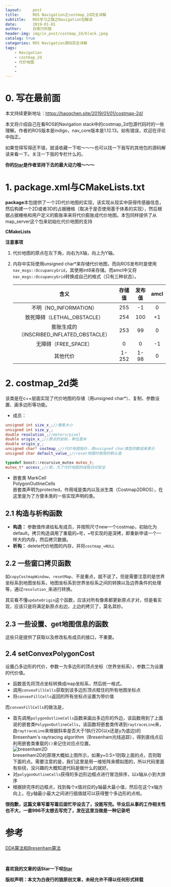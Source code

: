 ```yaml
---
layout:     post
title:      ROS Navigation之costmap_2d完全详解
subtitle:   ROS学习之路之Navigation包解读
date:       2019-01-01
author:     白夜行的狼
header-img: img/in_post/costmap_2d/black.jpeg
catalog: true
categories: ROS Navigation源码完全详解
tags: 
    - Navigation
    - costmap_2d
    - 代价地图
    - 
    - 
--- 
```


# <a id="0">0. 写在最前面<a/>
本文持续更新地址：<https://haoqchen.site/2019/01/01/costmap-2d/>

本文将介绍自己在看ROS的Navigation stack中的costmap\_2d包源代码时的一些理解。作者的ROS版本是indigo，nav\_core版本是1.12.13。如有错误，欢迎在评论中指正。

如果觉得写得还不错，就请收藏一下啦～～～也可以找一下我写的其他包的源码解读来看一下。关注一下我的专栏什么的。

**你的[Star](https://github.com/HaoQChen/HaoQChen.github.io)是作者坚持下去的最大动力哦～～～**

# <a id="1">1. package.xml与CMakeLists.txt<a/>
**package**本包提供了一个2D代价地图的实现，该实现从现实中获得传感器信息，然后构建一个2D或者3D的占据栅格（取决于是否使用基于体素的实现），然后根据占据栅格和用户定义的膨胀率来将代价膨胀成代价地图。本包同样提供了从map\_server这个包来初始化代价地图的支持

**CMakeLists**

**注意事项**
1. 代价地图的原点在左下角，向右为X轴，向上为Y轴。


2. 内存中实际使用unsigned char*来存储代价地图，而向ROS发布时是使用`nav_msgs::OccupancyGrid`，其使用int8来存储。而amcl中又将`nav_msgs::OccupancyGrid`转换成自己的格式（只有三种状态）。 
 
    |                   含义                    | 存储值 | 发布值 | amcl  |
    | :---------------------------------------: | :----: | :----: | :---: |
    |          不明（NO_INFORMATION）           |  255   |   -1   |   0   |
    |        致死障碍（LETHAL_OBSTACLE）        |  254   |  100   |  +1   |
    | 膨胀生成的（INSCRIBED_INFLATED_OBSTACLE） |  253   |   99   |   0   |
    |           无障碍（FREE_SPACE）            |   0    |   0    |  -1   |
    |                 其他代价                  | 1-252  |  1-98  |   0   |





# <a id="2">2. costmap_2d类<a/>
该类是在c++层面实现了代价地图的存储（用unsigned char*）、复制、参数设置、画多边形等功能。

* 成员：
```cpp
unsigned int size_x_;//像素大小
unsigned int size_y_;
double resolution_;//meters/pixel
double origin_x_;//原点的坐标，单位是米
double origin_y_;
unsigned char* costmap_;//代价地图指针，用unsigned char类型的数组来表示
unsigned char default_value_;//reset地图时使用的默认值

typedef boost::recursive_mutex mutex_t;
mutex_t* access_;//锁，为了代价地图的线程访问安全
```
* 嵌套类
MarkCell  
PolygonOutlineCells  
嵌套类声明为protected，作用域是类内以及派生类（Costmap2DROS），在这里是为了方便本类的一些实现声明的类。

## 2.1 构造与析构函数
* **构造：** 参数值传递给私有成员，并按照尺寸new一个costmap，初始化为default。拷贝构造调用了重载的`=`号，`=`号实现的是深拷，即重新申请一个一样大的内存，然后拷贝数据。
*  **析构：** delete代价地图的内存，并将`costmap_=NULL`

## 2.2 一些窗口拷贝函数
如`copyCostmapWindow`、`resetMap`、不是重点，就不说了。但是需要注意的是世界坐标系到地图坐标系，地图坐标系到世界坐标系之间的转换以及边界条件的处理等，通过`resolution_`来进行转换。

其实看不懂`updateOrigin`这个函数，应该对所有像素都更新原点才对，但是看实现，应该只是将满足新原点右边，上边的拷贝了，莫名其妙。

## 2.3 一些设置、get地图信息的函数  
这些只是提供了获取以及修改私有成员的接口，不重要。

## 2.4 setConvexPolygonCost  
设置凸多边形的代价，参数一为多边形的顶点坐标（世界坐标系），参数二为设置的代价值。  
* 函数首先将顶点坐标转换成map坐标系，然后统一格式。
* 调用`convexFillCells`获取到该多边形顶点框住的所有地图坐标点
* 将`convexFillCells`返回的所有坐标点设置为带价值

而`convexFillCells`的做法是，  
* 首先调用`polygonOutlineCells`函数来画出多边形的外边，该函数用到了上面说的嵌套类`PolygonOutlineCells`，该函数将嵌套类传递到`raytraceLine`来，由`raytraceLine`来根据斜率是否大于1执行2D(以x还是y为底边)的Bresenham's raytracing algorithm（Bresenham光线追踪），得到直线点后利用嵌套类重载的`()`来记住对应点位置。  
![bresenham2D](/img/in_post/costmap_2d/bresenham2D.JPG)  
bresenham2D的原理大概如上图所示，如果y+0.5>1则取上面的点，否则取下面的点。需要注意的是，我们这里是用一维矩阵来模拟图的，所以代码里面有些绕，没兴趣的大概知道代码是做什么的就好。
* 对`polygonOutlineCells`获得的多边形边框点进行冒泡排序，以x轴从小到大排序
* 根据排完序的边框点，找到每个x值对应的y轴最大最小值，然后在这个x轴方向上，在y轴最小最大之间进行插值就可以获得整个多边形的点啦。


**很抱歉，这篇文章写着写着后面忙毕设去了，没能写完。毕业后从事的工作相关性也不大，一直996不太想去写完了，发在这里当做是一种记录吧**


# 参考
[DDA算法和Bresenham算法](https://blog.csdn.net/u010429424/article/details/77834046)  


<br>

**喜欢我的文章的话Star一下呗[Star](https://github.com/HaoQChen/HaoQChen.github.io)**

**版权声明：本文为白夜行的狼原创文章，未经允许不得以任何形式转载**
